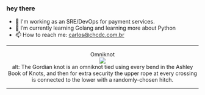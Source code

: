 ### hey there 

- :telescope: I'm working as an SRE/DevOps for payment services.
- :seedling: I’m currently learning Golang and learning more about Python
- :mailbox: How to reach me: carlos@chcdc.com.br

---


<!-- xkcd -->
<p align="center">Omniknot</br><img src="https://imgs.xkcd.com/comics/omniknot.png"></br>alt: The Gordian knot is an omniknot tied using every bend in the Ashley Book of Knots, and then for extra security the upper rope at every crossing is connected to the lower with a randomly-chosen hitch.</br></p></table></p> 


<!-- xkcd -->
---
